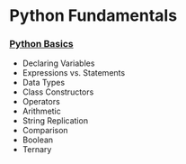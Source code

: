 # Python Fundamentals

### [Python Basics](https://github.com/nabrus/beginner-python/blob/main/vars.py)
*  Declaring Variables
*  Expressions vs. Statements
*  Data Types
*  Class Constructors
*  Operators
  *  Arithmetic
  *  String Replication
  *  Comparison
  *  Boolean
  *  Ternary